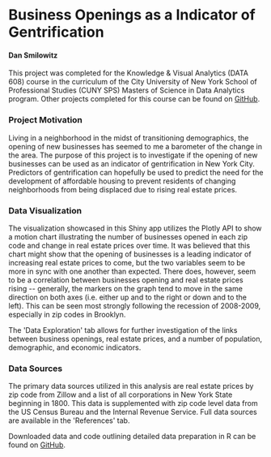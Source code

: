 # Business Openings as a Indicator of Gentrification
#### Dan Smilowitz

This project was completed for the Knowledge & Visual Analytics (DATA 608) course in the curriculum of the City University of New York School of Professional Studies (CUNY SPS) Masters of Science in Data Analytics program.  Other projects completed for this course can be found on [GitHub](https://jlaurito.github.io/CUNY_IS608/).

### Project Motivation
Living in a neighborhood in the midst of transitioning demographics, the opening of new businesses has seemed to me a barometer of the change in the area.  The purpose of this project is to investigate if the opening of new businesses can be used as an indicator of gentrification in New York City.  Predictors of gentrification can hopefully be used to predict the need for the development of affordable housing to prevent residents of changing neighborhoods from being displaced due to rising real estate prices.

### Data Visualization
The visualization showcased in this Shiny app utilizes the Plotly API to show a motion chart illustrating the number of businesses opened in each zip code and change in real estate prices over time.  It was believed that this chart might show that the opening of businesses is a leading indicator of increasing real estate prices to come, but the two variables seem to be more in sync with one another than expected.  There does, however, seem to be a correlation between businesses opening and real estate prices rising -- generally, the markers on the graph tend to move in the same direction on both axes (i.e. either up and to the right or down and to the left).  This can be seen most strongly following the recession of 2008-2009, especially in zip codes in Brooklyn.

The 'Data Exploration' tab allows for further investigation of the links between business openings, real estate prices, and a number of population, demographic, and economic indicators.

### Data Sources
The primary data sources utilized in this analysis are real estate prices by zip code from Zillow and a list of all corporations in New York State beginning in 1800.  This data is supplemented with zip code level data from the US Census Bureau and the Internal Revenue Service.  Full data sources are available in the 'References' tab.

Downloaded data and code outlining detailed data preparation in R can be found on [GitHub](https://github.com/dsmilo/DATA608/blob/master/project/dataprep.R).
